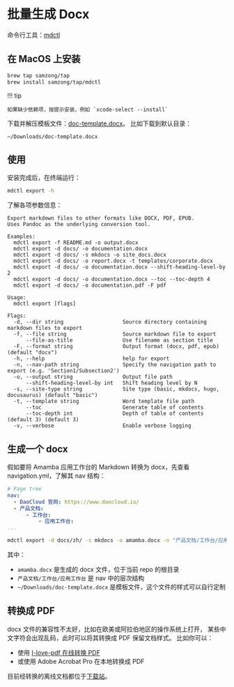 # 批量生成 Docx

命令行工具：[mdctl](https://github.com/samzong/mdctl)

## 在 MacOS 上安装

```bash
brew tap samzong/tap
brew install samzong/tap/mdctl
```

!!! tip

    如果缺少依赖项，按提示安装，例如 `xcode-select --install`

下载并解压模板文件：[doc-template.docx](./images/doc-template.docx.zip)。
比如下载到默认目录：

```
~/Downloads/doc-template.docx
```

## 使用

安装完成后，在终端运行：

```bash
mdctl export -h
```

了解各项参数信息：

```console
Export markdown files to other formats like DOCX, PDF, EPUB.
Uses Pandoc as the underlying conversion tool.

Examples:
  mdctl export -f README.md -o output.docx
  mdctl export -d docs/ -o documentation.docx
  mdctl export -d docs/ -s mkdocs -o site_docs.docx
  mdctl export -d docs/ -o report.docx -t templates/corporate.docx
  mdctl export -d docs/ -o documentation.docx --shift-heading-level-by 2
  mdctl export -d docs/ -o documentation.docx --toc --toc-depth 4
  mdctl export -d docs/ -o documentation.pdf -F pdf

Usage:
  mdctl export [flags]

Flags:
  -d, --dir string                   Source directory containing markdown files to export
  -f, --file string                  Source markdown file to export
      --file-as-title                Use filename as section title
  -F, --format string                Output format (docx, pdf, epub) (default "docx")
  -h, --help                         help for export
  -n, --nav-path string              Specify the navigation path to export (e.g. 'Section1/Subsection2')
  -o, --output string                Output file path
      --shift-heading-level-by int   Shift heading level by N
  -s, --site-type string             Site type (basic, mkdocs, hugo, docusaurus) (default "basic")
  -t, --template string              Word template file path
      --toc                          Generate table of contents
      --toc-depth int                Depth of table of contents (default 3) (default 3)
  -v, --verbose                      Enable verbose logging
```

## 生成一个 docx

假如要将 Amamba 应用工作台的 Markdown 转换为 docx，先查看 navigation.yml，了解其 nav 结构：

```yaml
# Page tree
nav:
  - DaoCloud 官网: https://www.daocloud.io/
  - 产品文档:
      - 工作台:
          - 应用工作台:
...
```

```bash
mdctl export -d docs/zh/ -s mkdocs -o amamba.docx -n "产品文档/工作台/应用工作台" -t ~/Downloads/doc-template.docx -v
```

其中：

- `amamba.docx` 是生成的 docx 文件，位于当前 repo 的根目录
- `产品文档/工作台/应用工作台` 是 nav 中的层次结构
- `~/Downloads/doc-template.docx` 是模板文件，这个文件的样式可以自行定制

## 转换成 PDF

docx 文件的兼容性不太好，比如在欧美或阿拉伯地区的操作系统上打开，
某些中文字符会出现乱码，此时可以将其转换成 PDF 保留文档样式。
比如你可以：

- 使用 [I-love-pdf 在线转换 PDF](https://www.ilovepdf.com/word_to_pdf)
- 或使用 Adobe Acrobat Pro 在本地转换成 PDF

目前经转换的离线文档都位于[下载站](https://docs.daocloud.io/download/#_4)。
